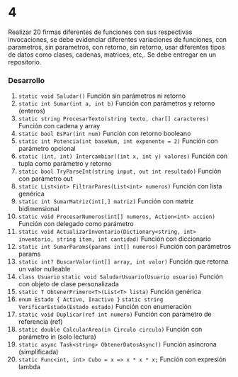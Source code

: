 # 4

Realizar 20 firmas diferentes de funciones con sus respectivas invocaciones, se debe evidenciar diferentes variaciones de funciones, con parametros, sin parametros, con retorno, sin retorno, usar diferentes tipos de datos como clases, cadenas, matrices, etc,. Se debe entregar en un repositorio.

### **Desarrollo**

1.  `static void Saludar()`
Función sin parámetros ni retorno
2.  `static int Sumar(int a, int b)`
Función con parámetros y retorno (enteros)
3.  `static string ProcesarTexto(string texto, char[] caracteres)`
Función con cadena y array
4.  `static bool EsPar(int num)`
Función con retorno booleano
5.  `static int Potencia(int baseNum, int exponente = 2)`
Función con parámetro opcional
6.  `static (int, int) Intercambiar((int x, int y) valores)`
Función con tupla como parámetro y retorno
7.  `static bool TryParseInt(string input, out int resultado)`
Función con parámetro out
8.  `static List<int> FiltrarPares(List<int> numeros)`
Función con lista genérica
9.  `static int SumarMatriz(int[,] matriz)`
Función con matriz bidimensional
10.  `static void ProcesarNumeros(int[] numeros, Action<int> accion)`
Función con delegado como parámetro
11.  `static void ActualizarInventario(Dictionary<string, int> inventario, string item, int cantidad)`
Función con diccionario
12.  `static int SumarParams(params int[] numeros)`
Función con parámetros params
13.  `static int? BuscarValor(int[] array, int valor)`
Función que retorna un valor nulleable
14.  `class Usuario` `static void SaludarUsuario(Usuario usuario)`
Función con objeto de clase personalizada
15.  `static T ObtenerPrimero<T>(List<T> lista)`
Función genérica
16.  `enum Estado { Activo, Inactivo }`  `static string VerificarEstado(Estado estado)`
Función con enumeración
17.  `static void Duplicar(ref int numero)`
Función con parámetro de referencia (ref)
18.  `static double CalcularArea(in Circulo circulo)`
Función con parámetro in (solo lectura)
19.  `static async Task<string> ObtenerDatosAsync()`
Función asíncrona (simplificada)
20.  `static Func<int, int> Cubo = x => x * x * x;`
Función con expresión lambda
